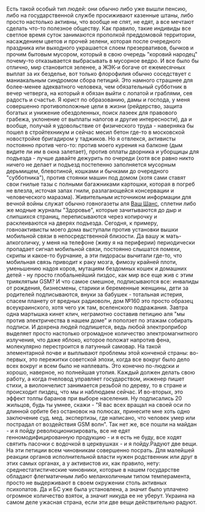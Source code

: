 Есть такой особый тип людей: они обычно либо уже вышли пенсию, либо на государственной службе просиживают казенные штаны, либо просто настолько активны, что вообще не спят, не едят, а все мечтают сделать что-то полезное обществу. Как правило, такие индивиды все светлое время суток занимаются прополкой преддомовой территории, насаждением цветов и прочей зелени, которая после очередного праздника или выходного украшается слоем презервативов, бычков и прочим бытовым мусором, который в свою очередь "коровий народец" почему-то отказывается выбрасывать в мусорное ведро. И все было бы отлично, мир становится зеленее, а ЖЭК-и богаче от ежемесячных выплат за их безделье, вот только флорофилия обычно соседствует с маниакальным синдромом сбора петиций. Это намного страшнее для более-менее адекватного человека, чем обязательный субботник в вечер четверга, на который я обязан выйти с лопатой и граблями, сея радость и счастье. Я юрист по образованию, дамы и господа, у меня совершенно противоположные цели в жизни (рейдерство, защита богатых и унижение обездоленных, поиск лазеек для правового грабежа, уклонение от выплаты налогов и другие интересности), да и вообще, получай я удовольствие от физического труда - наверняка бы пошел в стройтехникум и сейчас месил бетон где-то в московской новостройке бригадиром у таджиков. Но я отвлекся, активисты постоянно против чего-то: против моего курения на балконе (дым видите ли им в окна залетает), против оплаты дворника и уборщицы для подъезда - лучше давайте дежурить по очереди (хотя все равно никто ничего не делает и подъезд постепенно заполняется мусорным дерьмищем, блевотиной, кошками и бычками до очередного "субботника"), против стоянки машин под домом (хотя сами ставят свои гнилые тазы с полными багажниками картошки, которая в погреб не влезла, источая запах гнили, разлагающейся консервации и человеческого маразма). Живительным источником информации для вечной войны служат обычно говногазеты аля <a href="http://www.shans.com.ua/">Ваш Шанс</a>, сплетни либо же модные журналы "Здоровье", которые зачитываются до дыр и слипшихся страниц, переписываются через копирочку и расклеиваются на дверях подъезда. Сегодня, к примеру, говноактивисты моего дома выступали против установки вышки мобильной связи в непосредственной близости. Да вашу ж мать-алкоголичку, у меня на телефоне (живу я на периферии) периодически пропадает сигнал мобильной связи, постоянно слышатся помехи, скрипы и какое-то бурчание, а эти пидорасы вычитали где-то, что мобильная связь приводит к раку мозга, фимозу крайней плоти, уменьшению надоя коров, мутациям бездомных кошек и домашних детей - ну просто глобальнейший пиздос, как мир все еще жив с этим трияклятым GSM? И что самое смешное, подписываются все: инвалиды от рождения, бизнесмены, старики и беременные женщины, дети за родителей подписываются, внуки за бабушек - тотальная истерия, спасем планету от вредных радиоволн, дом №160 это просто образец всеукраинского, хотя чего уж там, вселенского подражания. Завтра одна мартышка кинет клич, неграмотно составив петицию аля "мы против электричества в нашем доме" и поползет по этажам собирать подписи. И дохрена людей подпишется, ведь любой электроприбор выделяет просто настолько огромадное количество электромагнитного излучения, что даже яблоко, которое положат напротив фена, молекулярно перестроится в латунный самовар. На такой элементарной почве и выплывают проблемы этой конченой страны: во-первых, это пережитки советской эпохи, когда все вокруг было дело всех вокруг и всем было не наплевать. Это конечно по-людски и хорошо, наверное, но полнейшая утопия. Каждый должен делать свою работу, а когда пчеловод управляет государством, инженер пишет стихи, а виолончелист занимается резьбой по дереву, то в стране и происходит пиздец, что мы и наблюдаем сейчас. И во-вторых, это эффект толпы баранов при выборе населения. Ну подписались 20 жильцов, будь ты умнее, скажи - "Я вас всех вращал на своей оси по длинной орбите без остановок на полюсах, принесите мне хоть одно заключение суд. мед. экспертизы, где написано, что человек умер или пострадал от воздействия GSM волн". Так нет же, все пошли на майдан - и я пойду революционизировать, все не едят генномодифицированную продукцию - и я есть не буду, все ходят святить пасочки с водочкой в церквушках - и я пойду.Радуют две вещи. На эти петиции всем чиновникам совершенно посрать. Для малейшей реакции органов исполнительной власти нужен родственник или друг в этих самых органах, а у активистов их, как правило, нету: среднестатистические чиновники, которые в нашем государстве обладают флегматичным либо меланхоличным типом темперамента, просто не выдерживают в своем окружении столь активных психопатов. Да и БС уже была установлена, а значит было уплачено огромное количество взяток, а значит никуда ее не уберут. Украина на самом деле ужасная страна, если эти две вещи действительно радуют.